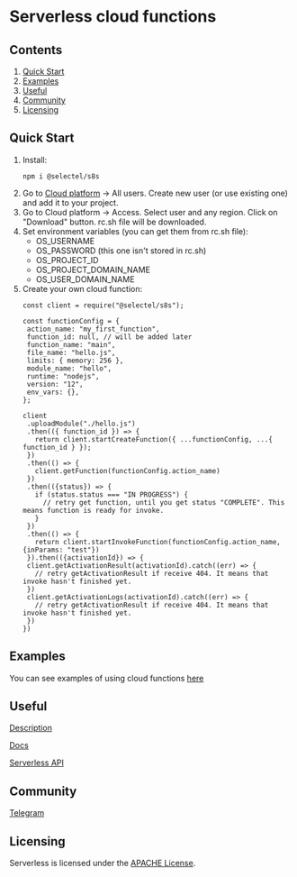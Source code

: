 # Serverless cloud functions
## Contents

1. [Quick Start](#Quick-Start)
2. [Examples](#Examples)
3. [Useful](#Useful)
4. [Community](#Community)
5. [Licensing](#Licensing)

## Quick Start

1. Install:
    ```
    npm i @selectel/s8s
    ```
2. Go to [Cloud platform](https://my.selectel.ru/vpc) -> All users. Create new user (or use existing one) and add it to your project.
3. Go to Cloud platform -> Access. Select user and any region. Click on "Download" button. rc.sh file will be downloaded.
4. Set environment variables (you can get them from rc.sh file):
    - OS_USERNAME
    - OS_PASSWORD (this one isn't stored in rc.sh)
    - OS_PROJECT_ID
    - OS_PROJECT_DOMAIN_NAME
    - OS_USER_DOMAIN_NAME
5. Create your own cloud function:
    ```
   const client = require("@selectel/s8s");
   
   const functionConfig = {
     action_name: "my_first_function",
     function_id: null, // will be added later
     function_name: "main",
     file_name: "hello.js",
     limits: { memory: 256 },
     module_name: "hello",
     runtime: "nodejs",
     version: "12",
     env_vars: {},
   };
   
   client
     .uploadModule("./hello.js")
     .then(({ function_id }) => {
       return client.startCreateFunction({ ...functionConfig, ...{ function_id } });
     })
     .then(() => {
       client.getFunction(functionConfig.action_name)
     })
     .then(({status}) => {
       if (status.status === "IN PROGRESS") {
         // retry get function, until you get status "COMPLETE". This means function is ready for invoke.
       }
     })
     .then(() => {
       return client.startInvokeFunction(functionConfig.action_name, {inParams: "test"})
     }).then(({activationId}) => {
     client.getActivationResult(activationId).catch((err) => {
       // retry getActivationResult if receive 404. It means that invoke hasn't finished yet.
     })
     client.getActivationLogs(activationId).catch((err) => {
       // retry getActivationResult if receive 404. It means that invoke hasn't finished yet.
     })
   })
    ```
## Examples

You can see examples of using cloud functions
[here](https://github.com/selectel/serverless_functions_examples_nodejs)

## Useful

[Description](https://selectel.ru/services/cloud/serverless/)

[Docs](https://kb.selectel.com/docs/selectel-cloud-platform/serverless/description/)

[Serverless API](https://developers.selectel.com/docs/selectel-cloud-platform/serverless_api/)

## Community

[Telegram](https://t.me/SelectelCommunity)


## Licensing

Serverless is licensed under the [APACHE License](https://github.com/selectel/serverless-nodejs/blob/main/LICENSE).
